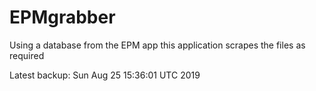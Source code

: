 # EPMgrabber
Using a database from the EPM app this application scrapes the files as required


Latest backup: Sun Aug 25 15:36:01 UTC 2019
